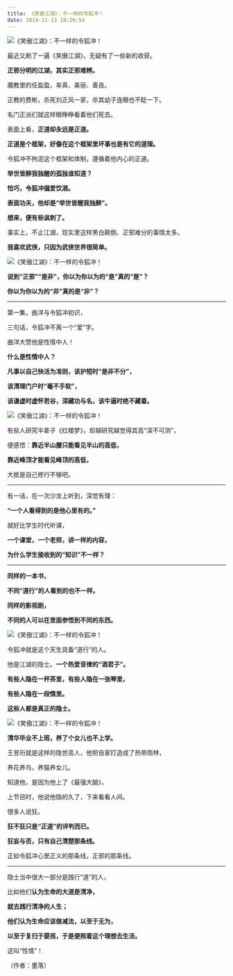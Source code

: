 ```yaml
---
title: 《笑傲江湖》：不一样的令狐冲！
date: 2019-11-13 18:26:54
---
```


 ![《笑傲江湖》：不一样的令狐冲！](http://p3.pstatp.com/large/pgc-image/15236751027147e9a5daac8)

 最近又刷了一遍《笑傲江湖》，无疑有了一些新的收获。

 **正邪分明的江湖，其实正邪难辨。**

 魔教里的任盈盈，率真、美丽、善良。

 正教的费彬，杀死刘正风一家，杀其幼子连眼也不眨一下。

 名门正派们就这样眼睁睁看着他们死去。

 表面上看，**正道却永远是正道。**

 **正道是个框架，好像在这个框架里坏事也是有它的道理。**

 令狐冲不拘泥这个框架和体制，遵循着他内心的正道。

 **举世皆醉我独醒的孤独谁知道？**

 **恰巧，令狐冲偏爱饮酒。**

 **表面功夫，他却是“举世皆醒我独醉”。**

 **想来，便有些讽刺了。**

 事实上，不止江湖，现实里这样黑白颠倒、正邪难分的事情太多。

 **我喜欢武侠，只因为武侠世界很简单。**

 ![《笑傲江湖》：不一样的令狐冲！](http://p1.pstatp.com/large/pgc-image/15236751902387583be0a3a)

 **说到“正邪”“是非”，你以为你以为的“是”真的“是”？**

 **你以为你以为的“非”真的是“非”？**

--- 

 第一集，曲洋与令狐冲初识，

 三句话，令狐冲不离一个“爱”字。

 曲洋大赞他是性情中人！

 **什么是性情中人？**

 **凡事以自己快活为准则，该护短时“是非不分”，**

 **该清理门户时“毫不手软”，**

 **该谦虚时虚怀若谷，深藏功与名，该牛逼时绝不藏着。**

 ![《笑傲江湖》：不一样的令狐冲！](http://p1.pstatp.com/large/pgc-image/15236752615120b1694b30d)

 有些人研究半辈子《红楼梦》，却越研究越觉得其高“深不可测”，

 便感悟：**靠近半山腰只能看见半山的高低，**

 **靠近峰顶才能看见峰顶的高低，**

 大抵是自己修行不够吧。

--- 

 有一话，在一次沙龙上听到，深觉有理：

 **“一个人看得到的是他心里有的。”**

 就好比学生时代听课，

 **一个课堂，一个老师，讲一样的内容，**

 **为什么学生接收到的“知识”不一样？**

--- 

 **同样的一本书，**

 **不同“道行”的人看到的也不一样。**

 **同样的影视剧，**

 **不同的人可以在里面参悟到不同的东西。**

 ![《笑傲江湖》：不一样的令狐冲！](http://p3.pstatp.com/large/pgc-image/15236757295138b1c989a80)

 令狐冲就是这个天生具备“道行”的人。

 他是江湖的隐士。**一个热爱音律的“酒君子”。**

 **有些人隐在一杯茶里，有些人隐在一张琴里，**

 **有些人隐在一段情里。**

 **这些人都是真正的隐士。**

 ![《笑傲江湖》：不一样的令狐冲！](http://p1.pstatp.com/large/pgc-image/152367583858641c16e961f)

 **清华毕业不上班，养了个女儿也不上学。**

 王昱珩就是这样的隐世高人，他把自家打造成了热带雨林，

 养花养鸟，养猫养女儿。

 知道他，是因为他上了《最强大脑》，

 上节目时，他说他隐的久了，下来看看人间。

 很多人说狂。

 **狂不狂只是“正道”的评判而已。**

 **狂妄与否，只有自己清楚那条线。**

 正如令狐冲心里正义的那条线，正邪的那条线。

--- 

 隐士当中很大一部分是践行“道”的人，

 比如他们**认为生命的大道是清净，**

 **就去践行清净的人生；**

 **他们认为生命应该做减法，以至于无为，**

 **以至于复归于婴孩，于是便照着这个理想去生活。**

 这叫“性情”！

 （作者：墨落）
